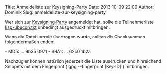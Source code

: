 Title: Anmeldeliste zur Keysigning-Party
Date: 2013-10-09 22:09
Author: Dominik
Slug: anmeldeliste-zur-keysigning-party

Wer sich zur [Keysigning-Party](/2013/programm-keysigning) angemeldet
hat, sollte die Teilnehmerliste
[ksp-ubucon.txt](http://ubucon.de/sites/ubucon.de/files/ksp-ubucon.txt)
unbedingt ausgedruckt mitbringen.

</p>
Wenn die Datei korrekt übertragen wurde, sollten die Checksummen
folgendermaßen enden:

</p>
-   MD5: … 9b35 0971
-   SHA1: … 62c0 1b2a

</p>
Nachzügler können natürlich jederzeit die Liste ausdrucken und
hinreichend Snippets mit dem Fingerprint (`gpg --fingerprint [Key-ID]`)
mitbringen.

</p>

